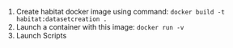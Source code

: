 1) Create habitat docker image using command:
`docker build -t habitat:datasetcreation .`
2) Launch a container with this image: 
`docker run -v`
3) Launch Scripts

